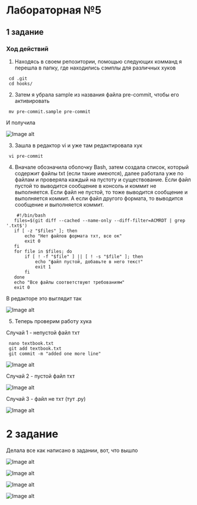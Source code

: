 # Лабораторная №5
## 1 задание
### Ход действий
1. Находясь в своем репозитории, помощью следующих комманд я перешла в папку, где находились сэмплы для различных хуков
```
 cd .git
 cd hooks/
```
2. Затем я убрала sample из названия файла pre-commit, чтобы его активировать
```
 mv pre-commit.sample pre-commit
```
   И получила 
   
   ![Image alt](https://github.com/amina339/-5-/blob/main/Снимок%20экрана%202024-12-10%20183738.png)

3. Зашла в редактор vi и уже там редактировала хук
```
 vi pre-commit
```
4. Вначале обозначила оболочку Bash, затем создала список, который содержит файлы txt (если такие имеются), далее работала уже по файлам и проверяла каждый на пустоту и существование. Если файл пустой то выводится сообщение в консоль и коммит не выполняется. Если файл не пустой, то тоже выводится сообщение и выполняется коммит. А если файл другого формата, то выводится сообщение и выполняется коммит.
```
    #!/bin/bash
   files=$(git diff --cached --name-only --diff-filter=ACMRDT | grep '.txt$')
   if [ -z "$files" ]; then
       echo "Нет файлов формата тхт, все ок"
       exit 0
   fi
   for file in $files; do
       if [ ! -f "$file" ] || [ ! -s "$file" ]; then
           echo "файл пустой, добавьте в него текст"
           exit 1
       fi
   done
   echo "Все файлы соответствуют требованиям"
   exit 0
```
В редакторе это выглядит так

 ![Image alt](https://github.com/amina339/-5-/blob/main/Снимок%20экрана%202024-12-10%20193355.png)

 5. Теперь проверим работу хука

Случай 1 - непустой файл тхт
```
 nano textbook.txt
 git add textbook.txt
 git commit -m "added one more line"
```

 ![Image alt](https://github.com/amina339/-5-/blob/main/Снимок%20экрана%202024-12-10%20193718.png)

 Случай 2 - пустой файл тхт
 
  ![Image alt](https://github.com/amina339/-5-/blob/main/Снимок%20экрана%202024-12-10%20193912.png)

  Случай 3 - файл не тхт (тут .py)

   ![Image alt](https://github.com/amina339/-5-/blob/main/Снимок%20экрана%202024-12-11%20000819.png)

   # 2 задание
   Делала все как написано в задании, вот, что вышло

   ![Image alt](https://github.com/amina339/-5-/blob/main/Снимок%20экрана%202024-12-11%20000258.png)

   ![Image alt](https://github.com/amina339/-5-/blob/main/Снимок%20экрана%202024-12-11%20000405.png)

   ![Image alt](https://github.com/amina339/-5-/blob/main/Снимок%20экрана%202024-12-11%20000545.png)

   ![Image alt](https://github.com/amina339/-5-/blob/main/Снимок%20экрана%202024-12-11%20000618.png)
    
